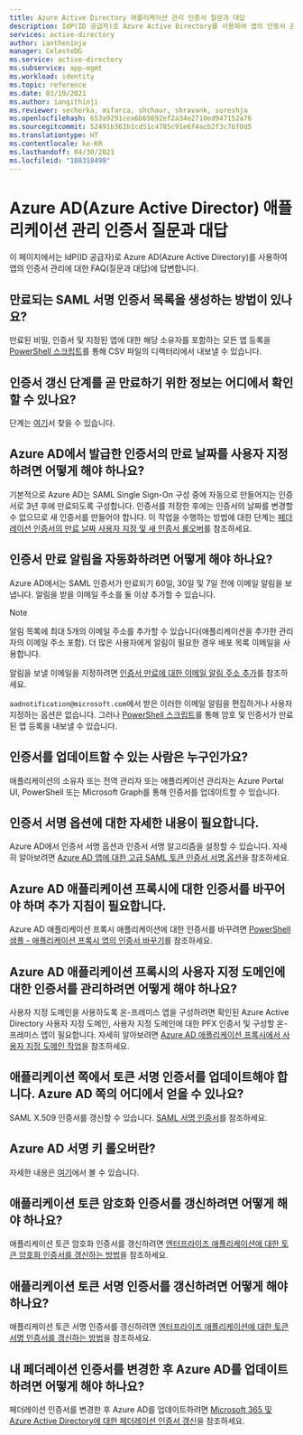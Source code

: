 ```yaml
---
title: Azure Active Directory 애플리케이션 관리 인증서 질문과 대답
description: IdP(ID 공급자)로 Azure Active Directory를 사용하여 앱의 인증서 관리에 대해 FAQ(질문과 대답)에 대한 답변을 알아봅니다.
services: active-directory
author: iantheninja
manager: CelesteDG
ms.service: active-directory
ms.subservice: app-mgmt
ms.workload: identity
ms.topic: reference
ms.date: 03/19/2021
ms.author: iangithinji
ms.reviewer: secherka, mifarca, shchaur, shravank, sureshja
ms.openlocfilehash: 653a9291cea6b65692ef2a34e2710ed947152a76
ms.sourcegitcommit: 52491b361b1cd51c4785c91e6f4acb2f3c76f0d5
ms.translationtype: HT
ms.contentlocale: ko-KR
ms.lasthandoff: 04/30/2021
ms.locfileid: "108318498"
---
```

# <a name="azure-active-directory-azure-ad-application-management-certificates-frequently-asked-questions"></a>Azure AD(Azure Active Director) 애플리케이션 관리 인증서 질문과 대답

이 페이지에서는 IdP(ID 공급자)로 Azure AD(Azure Active Directory)를 사용하여 앱의 인증서 관리에 대한 FAQ(질문과 대답)에 답변합니다.

## <a name="is-there-a-way-to-generate-a-list-of-expiring-saml-signing-certificates"></a>만료되는 SAML 서명 인증서 목록을 생성하는 방법이 있나요?

만료된 비밀, 인증서 및 지정된 앱에 대한 해당 소유자를 포함하는 모든 앱 등록을 [PowerShell 스크립트](app-management-powershell-samples.md)를 통해 CSV 파일의 디렉터리에서 내보낼 수 있습니다. 

## <a name="where-can-i-find-the-information-about-soon-to-expire-certificates-renewal-steps"></a>인증서 갱신 단계를 곧 만료하기 위한 정보는 어디에서 확인할 수 있나요?

단계는 [여기](manage-certificates-for-federated-single-sign-on.md#renew-a-certificate-that-will-soon-expire)서 찾을 수 있습니다.

## <a name="how-can-i-customize-the-expiration-date-for-the-certificates-issued-by-azure-ad"></a>Azure AD에서 발급한 인증서의 만료 날짜를 사용자 지정하려면 어떻게 해야 하나요?

기본적으로 Azure AD는 SAML Single Sign-On 구성 중에 자동으로 만들어지는 인증서로 3년 후에 만료되도록 구성합니다. 인증서를 저장한 후에는 인증서의 날짜를 변경할 수 없으므로 새 인증서를 만들어야 합니다. 이 작업을 수행하는 방법에 대한 단계는 [페더레이션 인증서의 만료 날짜 사용자 지정 및 새 인증서 롤오버](manage-certificates-for-federated-single-sign-on.md#customize-the-expiration-date-for-your-federation-certificate-and-roll-it-over-to-a-new-certificate)를 참조하세요.

## <a name="how-can-i-automate-the-certificates-expiration-notifications"></a>인증서 만료 알림을 자동화하려면 어떻게 해야 하나요?

Azure AD에서는 SAML 인증서가 만료되기 60일, 30일 및 7일 전에 이메일 알림을 보냅니다. 알림을 받을 이메일 주소를 둘 이상 추가할 수 있습니다. 

> [!NOTE]
> 알림 목록에 최대 5개의 이메일 주소를 추가할 수 있습니다(애플리케이션을 추가한 관리자의 이메일 주소 포함). 더 많은 사용자에게 알림이 필요한 경우 배포 목록 이메일을 사용합니다. 

알림을 보낼 이메일을 지정하려면 [인증서 만료에 대한 이메일 알림 주소 추가](manage-certificates-for-federated-single-sign-on.md#add-email-notification-addresses-for-certificate-expiration)를 참조하세요.

`aadnotification@microsoft.com`에서 받은 이러한 이메일 알림을 편집하거나 사용자 지정하는 옵션은 없습니다. 그러나 [PowerShell 스크립트](app-management-powershell-samples.md)를 통해 암호 및 인증서가 만료된 앱 등록을 내보낼 수 있습니다.

## <a name="who-can-update-the-certificates"></a>인증서를 업데이트할 수 있는 사람은 누구인가요?

애플리케이션의 소유자 또는 전역 관리자 또는 애플리케이션 관리자는 Azure Portal UI, PowerShell 또는 Microsoft Graph를 통해 인증서를 업데이트할 수 있습니다.

## <a name="i-need-more-details-about-certificate-signing-options"></a>인증서 서명 옵션에 대한 자세한 내용이 필요합니다.

Azure AD에서 인증서 서명 옵션과 인증서 서명 알고리즘을 설정할 수 있습니다. 자세히 알아보려면 [Azure AD 앱에 대한 고급 SAML 토큰 인증서 서명 옵션](certificate-signing-options.md)을 참조하세요.

## <a name="i-need-to-replace-the-certificate-for-azure-ad-application-proxy-applications-and-need-more-instructions"></a>Azure AD 애플리케이션 프록시에 대한 인증서를 바꾸어야 하며 추가 지침이 필요합니다.

Azure AD 애플리케이션 프록시 애플리케이션에 대한 인증서를 바꾸려면 [PowerShell 샘플 - 애플리케이션 프록시 앱의 인증서 바꾸기](../app-proxy/scripts/powershell-get-custom-domain-replace-cert.md)를 참조하세요.

## <a name="how-do-i-manage-certificates-for-custom-domains-in-azure-ad-application-proxy"></a>Azure AD 애플리케이션 프록시의 사용자 지정 도메인에 대한 인증서를 관리하려면 어떻게 해야 하나요?

사용자 지정 도메인을 사용하도록 온-프레미스 앱을 구성하려면 확인된 Azure Active Directory 사용자 지정 도메인, 사용자 지정 도메인에 대한 PFX 인증서 및 구성할 온-프레미스 앱이 필요합니다. 자세히 알아보려면 [Azure AD 애플리케이션 프록시에서 사용자 지정 도메인 작업](../app-proxy/application-proxy-configure-custom-domain.md)을 참조하세요. 

## <a name="i-need-to-update-the-token-signing-certificate-on-the-application-side-where-can-i-get-it-on-azure-ad-side"></a>애플리케이션 쪽에서 토큰 서명 인증서를 업데이트해야 합니다. Azure AD 쪽의 어디에서 얻을 수 있나요?

SAML X.509 인증서를 갱신할 수 있습니다. [SAML 서명 인증서](configure-saml-single-sign-on.md#saml-signing-certificate)를 참조하세요.

## <a name="what-is-azure-ad-signing-key-rollover"></a>Azure AD 서명 키 롤오버란?

자세한 내용은 [여기](../develop/active-directory-signing-key-rollover.md)에서 볼 수 있습니다. 

## <a name="how-do-i-renew-application-token-encryption-certificate"></a>애플리케이션 토큰 암호화 인증서를 갱신하려면 어떻게 해야 하나요?

애플리케이션 토큰 암호화 인증서를 갱신하려면 [엔터프라이즈 애플리케이션에 대한 토큰 암호화 인증서를 갱신하는 방법](howto-saml-token-encryption.md)을 참조하세요. 

## <a name="how-do-i-renew-application-token-signing-certificate"></a>애플리케이션 토큰 서명 인증서를 갱신하려면 어떻게 해야 하나요?

애플리케이션 토큰 서명 인증서를 갱신하려면 [엔터프라이즈 애플리케이션에 대한 토큰 서명 인증서를 갱신하는 방법](manage-certificates-for-federated-single-sign-on.md)을 참조하세요.

## <a name="how-do-i-update-azure-ad-after-changing-my-federation-certificates"></a>내 페더레이션 인증서를 변경한 후 Azure AD를 업데이트하려면 어떻게 해야 하나요?

페더레이션 인증서를 변경한 후 Azure AD를 업데이트하려면 [Microsoft 365 및 Azure Active Directory에 대한 페더레이션 인증서 갱신](../hybrid/how-to-connect-fed-o365-certs.md)을 참조하세요.

